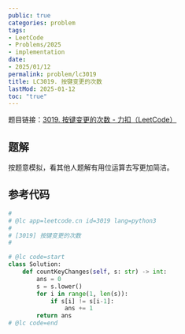```yaml
---
public: true
categories: problem
tags:
- LeetCode
- Problems/2025
- implementation
date:
- 2025/01/12
permalink: problem/lc3019
title: LC3019. 按键变更的次数
lastMod: 2025-01-12
toc: "true"
---
```


题目链接：[3019. 按键变更的次数 - 力扣（LeetCode）](https://leetcode.cn/problems/number-of-changing-keys/description/?envType=daily-question&envId=2025-01-07)
<!--more-->
## 题解
按题意模拟，看其他人题解有用位运算去写更加简洁。
## 参考代码
```python
#
# @lc app=leetcode.cn id=3019 lang=python3
#
# [3019] 按键变更的次数
#

# @lc code=start
class Solution:
    def countKeyChanges(self, s: str) -> int:
        ans = 0
        s = s.lower()
        for i in range(1, len(s)):
            if s[i] != s[i-1]:
                ans += 1
        return ans
# @lc code=end

```
